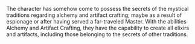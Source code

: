 The character has somehow come to possess the secrets of the mystical traditions regarding alchemy and artifact crafting; maybe as a result of espionage or after having served a far-traveled Master. With the abilities Alchemy and Artifact Crafting, they have the capability to create all elixirs and artifacts, including those belonging to the secrets of other traditions.